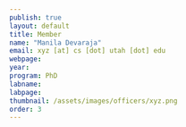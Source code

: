 ```yaml
---
publish: true
layout: default
title: Member
name: "Manila Devaraja"
email: xyz [at] cs [dot] utah [dot] edu
webpage:
year: 
program: PhD
labname: 
labpage: 
thumbnail: /assets/images/officers/xyz.png
order: 3
---
```

